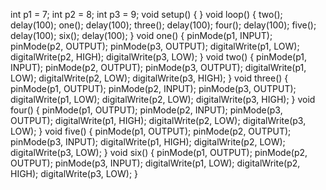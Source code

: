 int p1 = 7; 
int p2 = 8; 
int p3 = 9; 
void setup() { }
void loop() 
{ two(); delay(100); 
one(); delay(100); 
three(); delay(100); 
four(); delay(100); 
five(); delay(100); 
six(); delay(100); } 
void one() {
pinMode(p1, INPUT); 
pinMode(p2, OUTPUT); 
pinMode(p3, OUTPUT); 
digitalWrite(p1, LOW); 
digitalWrite(p2, HIGH); 
digitalWrite(p3, LOW);
} void two() { 
pinMode(p1, INPUT); 
pinMode(p2, OUTPUT); 
pinMode(p3, OUTPUT); 
digitalWrite(p1, LOW); 
digitalWrite(p2, LOW); 
digitalWrite(p3, HIGH); } 
void three() { 
pinMode(p1, OUTPUT); 
pinMode(p2, INPUT); 
pinMode(p3, OUTPUT); 
digitalWrite(p1, LOW); 
digitalWrite(p2, LOW); 
digitalWrite(p3, HIGH); } 
void four() { 
pinMode(p1, OUTPUT); 
pinMode(p2, INPUT); 
pinMode(p3, OUTPUT); 
digitalWrite(p1, HIGH); 
digitalWrite(p2, LOW); 
digitalWrite(p3, LOW); } 
void five() { 
pinMode(p1, OUTPUT); 
pinMode(p2, OUTPUT); 
pinMode(p3, INPUT); 
digitalWrite(p1, HIGH); 
digitalWrite(p2, LOW); 
digitalWrite(p3, LOW); } 
void six() { 
pinMode(p1, OUTPUT); 
pinMode(p2, OUTPUT);
pinMode(p3, INPUT); 
digitalWrite(p1, LOW); 
digitalWrite(p2, HIGH); 
digitalWrite(p3, LOW); }
